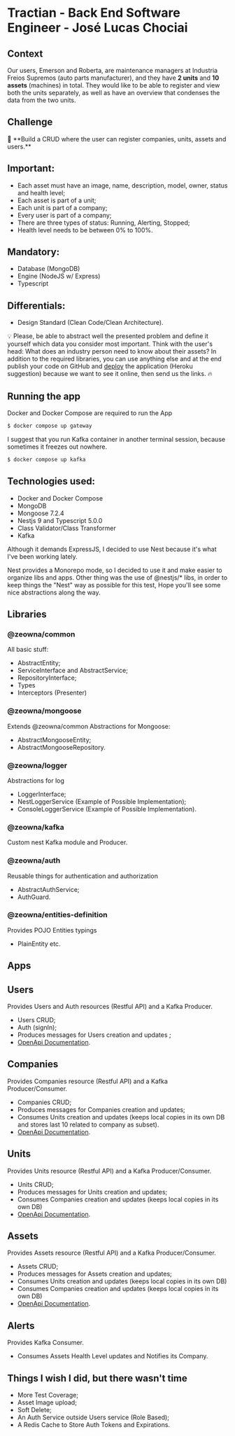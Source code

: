 # Tractian - Back End Software Engineer - José Lucas Chociai

## Context

Our users, Emerson and Roberta, are maintenance managers at Industria Freios Supremos (auto parts manufacturer), and
they have **2 units** and **10 assets** (machines) in total. They would like to be able to register and view both the
units separately, as well as have an overview that condenses the data from the two units.

## **Challenge**

<aside>
📌 **Build a CRUD where the user can register companies, units, assets and users.**

</aside>

## **Important:**

- Each asset must have an image, name, description, model, owner, status and health level;
- Each asset is part of a unit;
- Each unit is part of a company;
- Every user is part of a company;
- There are three types of status: Running, Alerting, Stopped;
- Health level needs to be between 0% to 100%.

## **Mandatory:**

- Database (MongoDB)
- Engine (NodeJS w/ Express)
- Typescript

## **Differentials:**

- Design Standard (Clean Code/Clean Architecture).

💡 Please, be able to abstract well the presented problem and define it yourself which data you consider most important.
Think with the user's head: What does an industry person need to know about their assets?
In addition to the required libraries, you can use anything else and at the end publish your code on GitHub
and [deploy](https://dev.to/yuribenjamin/how-to-deploy-react-app-in-github-pages-2a1f) the application
(Heroku suggestion) because we want to see it online, then send us the links. 🔥

## Running the app

Docker and Docker Compose are required to run the App

```bash
$ docker compose up gateway
```

I suggest that you run Kafka container in another terminal session, because sometimes it freezes out nowhere.

```bash
$ docker compose up kafka
```

## Technologies used:

- Docker and Docker Compose
- MongoDB
- Mongoose 7.2.4
- Nestjs 9 and Typescript 5.0.0
- Class Validator/Class Transformer
- Kafka

Although it demands ExpressJS, I decided to use Nest because it's what I've been working lately.

Nest provides a Monorepo mode, so I decided to use it and make easier to organize libs and apps.
Other thing was the use of @nestjs/* libs, in order to keep things the "Nest" way as possible for this test,
Hope you'll see some nice abstractions along the way.

## Libraries

### @zeowna/common

All basic stuff:

- AbstractEntity;
- ServiceInterface and AbstractService;
- RepositoryInterface;
- Types
- Interceptors (Presenter)

### @zeowna/mongoose

Extends @zeowna/common Abstractions for Mongoose:

- AbstractMongooseEntity;
- AbstractMongooseRepository.

### @zeowna/logger

Abstractions for log

- LoggerInterface;
- NestLoggerService (Example of Possible Implementation);
- ConsoleLoggerService (Example of Possible Implementation).

### @zeowna/kafka

Custom nest Kafka module and Producer.

### @zeowna/auth

Reusable things for authentication and authorization

- AbstractAuthService;
- AuthGuard.

### @zeowna/entities-definition

Provides POJO Entities typings

- PlainEntity etc.

## Apps

## Users

Provides Users and Auth resources (Restful API) and a Kafka Producer.

- Users CRUD;
- Auth (signIn);
- Produces messages for Users creation and updates ;
- [OpenApi Documentation](http://localhost:3000/api).

## Companies

Provides Companies resource (Restful API) and a Kafka Producer/Consumer.

- Companies CRUD;
- Produces messages for Companies creation and updates;
- Consumes Units creation and updates (keeps local copies in its own DB and stores last 10 related to company as
  subset).
- [OpenApi Documentation](http://localhost:3001/api).

## Units

Provides Units resource (Restful API) and a Kafka Producer/Consumer.

- Units CRUD;
- Produces messages for Units creation and updates;
- Consumes Companies creation and updates (keeps local copies in its own DB)
- [OpenApi Documentation](http://localhost:3002/api).

## Assets

Provides Assets resource (Restful API) and a Kafka Producer/Consumer.

- Assets CRUD;
- Produces messages for Assets creation and updates;
- Consumes Units creation and updates (keeps local copies in its own DB)
- Consumes Companies creation and updates (keeps local copies in its own DB)
- [OpenApi Documentation](http://localhost:3003/api).

## Alerts

Provides Kafka Consumer.

- Consumes Assets Health Level updates and Notifies its Company.

## Things I wish I did, but there wasn't time

- More Test Coverage;
- Asset Image upload;
- Soft Delete;
- An Auth Service outside Users service (Role Based);
- A Redis Cache to Store Auth Tokens and Expirations.

